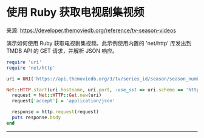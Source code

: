 # 使用 Ruby 获取电视剧集视频

来源: https://developer.themoviedb.org/reference/tv-season-videos

演示如何使用 Ruby 获取电视剧集视频。此示例使用内置的 'net/http' 库发出到 TMDB API 的 GET 请求，并解析 JSON 响应。

```ruby
require 'uri'
require 'net/http'

uri = URI('https://api.themoviedb.org/3/tv/series_id/season/season_number/videos?language=en-US')

Net::HTTP.start(uri.hostname, uri.port, :use_ssl => uri.scheme == 'https') do |http|
  request = Net::HTTP::Get.new(uri)
  request['accept'] = 'application/json'

  response = http.request(request)
  puts response.body
end
```

--------------------------------
